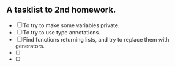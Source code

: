 ## A tasklist to 2nd homework. ##
- [ ] To try to make some variables private.
- [ ] To try to use type annotations.
- [ ] Find functions returning lists, and try to replace them with generators.
- [ ] 
- [ ] 
